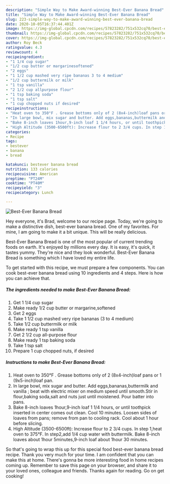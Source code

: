 ```yaml
---
description: "Simple Way to Make Award-winning Best-Ever Banana Bread"
title: "Simple Way to Make Award-winning Best-Ever Banana Bread"
slug: 223-simple-way-to-make-award-winning-best-ever-banana-bread
date: 2020-10-05T16:37:44.401Z
image: https://img-global.cpcdn.com/recipes/57823282/751x532cq70/best-ever-banana-bread-recipe-main-photo.jpg
thumbnail: https://img-global.cpcdn.com/recipes/57823282/751x532cq70/best-ever-banana-bread-recipe-main-photo.jpg
cover: https://img-global.cpcdn.com/recipes/57823282/751x532cq70/best-ever-banana-bread-recipe-main-photo.jpg
author: Roy Beck
ratingvalue: 4.3
reviewcount: 4
recipeingredient:
- "1 1/4 cup sugar"
- "1/2 cup butter or margarinesoftened"
- "2 eggs"
- "1 1/2 cup mashed very ripe bananas 3 to 4 medium"
- "1/2 cup buttermilk or milk"
- "1 tsp vanilla"
- "2 1/2 cup allpurpose flour"
- "1 tsp baking soda"
- "1 tsp salt"
- "1 cup chopped nuts if desired"
recipeinstructions:
- "Heat oven to 350°F . Grease bottoms only of 2 (8x4-inch)loaf pans or 1 (9x5-inch)loaf pan."
- "In large bowl, mix sugar and butter. Add eggs,bananas,buttermilk and vanilla ; beat with electric mixer on medium speed until smooth.Stir in flour,baking soda,salt and nuts just until moistened. Pour batter into pans."
- "Bake 8-inch loaves 1hour,9-inch loaf 1 1/4 hours, or until toothpick inserted in center comes out clean. Cool 10 minutes. Loosen sides of loaves from pans; remove from pan to cooling rack. Cool about 1 hour before slicing."
- "High Altitude (3500-6500ft): Increase flour to 2 3/4 cups. In step 1,heat oven to 375°F. In step2,add 1/4 cup water with buttermilk. Bake 8-inch loaves about 1hour 5minutes,9-inch loaf about 1hour 30 minutes."
categories:
- Recipe
tags:
- bestever
- banana
- bread

katakunci: bestever banana bread 
nutrition: 133 calories
recipecuisine: American
preptime: "PT24M"
cooktime: "PT40M"
recipeyield: "3"
recipecategory: Lunch

---
```



![Best-Ever Banana Bread](https://img-global.cpcdn.com/recipes/57823282/751x532cq70/best-ever-banana-bread-recipe-main-photo.jpg)

Hey everyone, it's Brad, welcome to our recipe page. Today, we're going to make a distinctive dish, best-ever banana bread. One of my favorites. For mine, I am going to make it a bit unique. This will be really delicious.



Best-Ever Banana Bread is one of the most popular of current trending foods on earth. It's enjoyed by millions every day. It is easy, it's quick, it tastes yummy. They're nice and they look wonderful. Best-Ever Banana Bread is something which I have loved my entire life.


To get started with this recipe, we must prepare a few components. You can cook best-ever banana bread using 10 ingredients and 4 steps. Here is how you can achieve that.

<!--inarticleads1-->

##### The ingredients needed to make Best-Ever Banana Bread:

1. Get 1 1/4 cup sugar
1. Make ready 1/2 cup butter or margarine,softened
1. Get 2 eggs
1. Take 1 1/2 cup mashed very ripe bananas (3 to 4 medium)
1. Take 1/2 cup buttermilk or milk
1. Make ready 1 tsp vanilla
1. Get 2 1/2 cup all-purpose flour
1. Make ready 1 tsp baking soda
1. Take 1 tsp salt
1. Prepare 1 cup chopped nuts, if desired




<!--inarticleads2-->

##### Instructions to make Best-Ever Banana Bread:

1. Heat oven to 350°F . Grease bottoms only of 2 (8x4-inch)loaf pans or 1 (9x5-inch)loaf pan.
1. In large bowl, mix sugar and butter. Add eggs,bananas,buttermilk and vanilla ; beat with electric mixer on medium speed until smooth.Stir in flour,baking soda,salt and nuts just until moistened. Pour batter into pans.
1. Bake 8-inch loaves 1hour,9-inch loaf 1 1/4 hours, or until toothpick inserted in center comes out clean. Cool 10 minutes. Loosen sides of loaves from pans; remove from pan to cooling rack. Cool about 1 hour before slicing.
1. High Altitude (3500-6500ft): Increase flour to 2 3/4 cups. In step 1,heat oven to 375°F. In step2,add 1/4 cup water with buttermilk. Bake 8-inch loaves about 1hour 5minutes,9-inch loaf about 1hour 30 minutes.




So that's going to wrap this up for this special food best-ever banana bread recipe. Thank you very much for your time. I am confident that you can make this at home. There's gonna be more interesting food in home recipes coming up. Remember to save this page on your browser, and share it to your loved ones, colleague and friends. Thanks again for reading. Go on get cooking!
